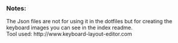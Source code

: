 <h3> Notes: </h3>
The Json files are not for using it in the dotfiles but for creating the keyboard images you can see in the index readme. <br>
Tool used: http://www.keyboard-layout-editor.com
